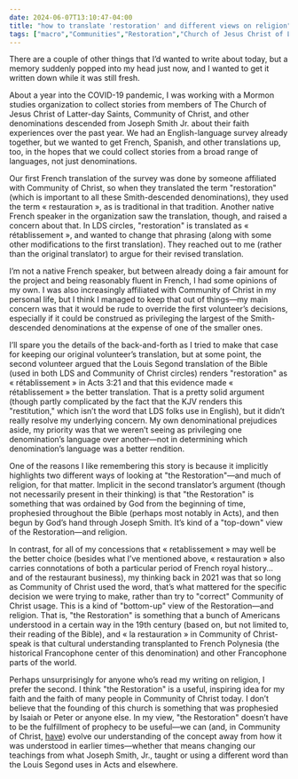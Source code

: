 ```yaml
---
date: 2024-06-07T13:10:47-04:00
title: "how to translate 'restoration' and different views on religion"
tags: ["macro","Communities","Restoration","Church of Jesus Christ of Latter-day Saints","Community of Christ","COVID-19 pandemic","faith transition","Mormon studies","French","Restoration"]
---
```


There are a couple of other things that I’d wanted to write about today, but a memory suddenly popped into my head just now, and I wanted to get it written down while it was still fresh.

About a year into the COVID-19 pandemic, I was working with a Mormon studies organization to collect stories from members of The Church of Jesus Christ of Latter-day Saints, Community of Christ, and other denominations descended from Joseph Smith Jr. about their faith experiences over the past year. We had an English-language survey already together, but we wanted to get French, Spanish, and other translations up, too, in the hopes that we could collect stories from a broad range of languages, not just denominations.

Our first French translation of the survey was done by someone affiliated with Community of Christ, so when they translated the term "restoration" (which is important to all these Smith-descended denominations), they used the term « restauration », as is traditional in that tradition. Another native French speaker in the organization saw the translation, though, and raised a concern about that. In LDS circles, "restoration" is translated as « rétablissement », and wanted to change that phrasing (along with some other modifications to the first translation). They reached out to me (rather than the original translator) to argue for their revised translation.

I’m not a native French speaker, but between already doing a fair amount for the project and being reasonably fluent in French, I had some opinions of my own. I was also increasingly affiliated with Community of Christ in my personal life, but I think I managed to keep that out of things—my main concern was that it would be rude to override the first volunteer’s decisions, especially if it could be construed as privileging the largest of the Smith-descended denominations at the expense of one of the smaller ones. 

I’ll spare you the details of the back-and-forth as I tried to make that case for keeping our original volunteer’s translation, but at some point, the second volunteer argued  that the Louis Segond translation of the Bible (used in both LDS and Community of Christ circles) renders "restoration" as « rétablissement » in Acts 3:21 and that this evidence made « rétablissement » the better translation. That is a pretty solid argument (though partly complicated by the fact that the KJV renders this "restitution," which isn’t the word that LDS folks use in English), but it didn’t really resolve my underlying concern. My own denominational prejudices aside, my priority was that we weren’t seeing as privileging one denomination’s language over another—not in determining which denomination’s language was a better rendition.

One of the reasons I like remembering this story is because it implicitly highlights two different ways of looking at "the Restoration"—and much of religion, for that matter. Implicit in the second translator’s argument (though not necessarily present in their thinking) is that "the Restoration" is something that was ordained by God from the beginning of time, prophesied throughout the Bible (perhaps most notably in Acts), and then begun by God’s hand through Joseph Smith. It’s kind of a "top-down" view of the Restoration—and religion. 

In contrast, for all of my concessions that « retablissement » may well be the better choice (besides what I’ve mentioned above, « restauration » also carries connotations of both a particular period of French royal history... and of the restaurant business), my thinking back in 2021 was that so long as Community of Christ used the word, that’s what mattered for the specific decision we were trying to make, rather than try to "correct" Community of Christ usage. This is a kind of "bottom-up" view of the Restoration—and religion. That is, "the Restoration" is something that a bunch of Americans understood in a certain way in the 19th century (based on, but not limited to, their reading of the Bible), and « la restauration » in Community of Christ-speak is that cultural understanding transplanted to French Polynesia (the historical Francophone center of this denomination) and other Francophone parts of the world.

Perhaps unsurprisingly for anyone who’s read my writing on religion, I prefer the second. I think "the Restoration" is a useful, inspiring idea for my faith and the faith of many people in Community of Christ today. I don’t believe that the founding of this church is something that was prophesied by Isaiah or Peter or anyone else. In my view, "the Restoration" doesn’t have to be the fulfillment of prophecy to be useful—we can (and, in Community of Christ, [have](https://spencergreenhalgh.com/communities/how-to-understand-restoration/)) evolve our understanding of the concept away from how it was understood in earlier times—whether that means changing our teachings from what Joseph Smith, Jr., taught or using a different word than the Louis Segond uses in Acts and elsewhere.